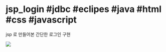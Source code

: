 # jsp_login #jdbc #eclipes #java #html #css #javascript
jsp 로 만들어본 간단한 로그인 구현

<img src="https://user-images.githubusercontent.com/103496262/163549112-ff4f4ff9-a2e1-4b62-bef9-3687842165e8.gif">

